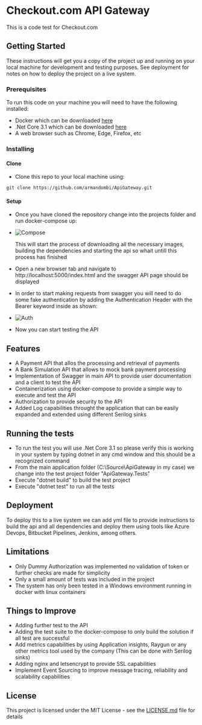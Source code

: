 # Checkout.com API Gateway

This is a code test for Checkout.com

## Getting Started

These instructions will get you a copy of the project up and running on your local machine for development and testing purposes. See deployment for notes on how to deploy the project on a live system.

### Prerequisites

To run this code on your machine you will need to have the following installed:
- Docker which can be downloaded [here](https://docs.docker.com/get-docker/)
- .Net Core 3.1 which can be downloaded [here](https://dotnet.microsoft.com/download)
- A web browser such as Chrome, Edge, Firefox, etc

### Installing

#### Clone

- Clone this repo to your local machine using:
```shell
git clone https://github.com/armandombi/ApiGateway.git
```
#### Setup

- Once you have cloned the repository change into the projects folder and run docker-compose up:

- ![Compose](http://g.recordit.co/2pOdxoSFq8.gif)

   This will start the process of downloading all the necessary images, building the dependencies and starting the api so whait untill this process has finished

- Open a new browser tab and navigate to http://localhost:5000/index.html and the swagger API page should be displayed
- In order to start making requests from swagger you will need to do some fake authentication by adding the Authentication Header with the Bearer keyword inside as shown:

- ![Auth](http://g.recordit.co/hOoEaJlIQe.gif)

- Now you can start testing the API

## Features

- A Payment API that allos the processing and retrieval of payments
- A Bank Simulation API that allows to mock bank payment processing
- Implementation of Swagger in main API to provide user documentation and a client to test the API
- Containerization using docker-compose to provide a simple way to execute and test the API
- Authorization to provide security to the API
- Added Log capabilities throught the application that can be easily expanded and extended using different Serilog sinks

## Running the tests

- To run the test you will use .Net Core 3.1 so please verify this is working in your system by typing dotnet in any cmd window and this should be a recognized command
- From the main application folder (C:\Source\ApiGateway in my case) we change into the test project folder "ApiGateway.Tests"
- Execute "dotnet build" to build the test project
- Execute "dotnet test" to run all the tests

## Deployment

To deploy this to a live system we can add yml file to provide instructions to build the api and all dependencies and deploy them using tools like Azure Devops, Bitbucket Pipelines, Jenkins, among others. 

## Limitations

* Only Dummy Authorization was implemented no validation of token or further checks are made for simplicity
* Only a small amount of tests was included in the project
* The system has only been tested in a Windows environment running in docker with linux containers

## Things to Improve

- Adding further test to the API
- Adding the test suite to the docker-compose to only build the solution if all test are successful
- Add metrics capabilities by using Application insights, Raygun or any other metrics tool used by the company (This can be done with Serilog sinks)
- Adding nginx and letsencrypt to provide SSL capabilities
- Implement Event Sourcing to improve message tracing, reliability and scalability capabilities

## License

This project is licensed under the MIT License - see the [LICENSE.md](LICENSE.md) file for details